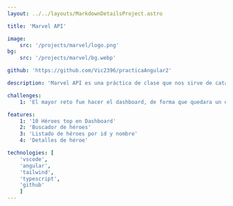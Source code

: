 ```yaml
---
layout: ../../layouts/MarkdownDetailsProject.astro

title: 'Marvel API'

image:
    src: '/projects/marvel/logo.png'
bg: 
    src: '/projects/marvel/bg.webp'

github: 'https://github.com/Vic2396/practicaAngular2'

description: 'Marvel API es una práctica de clase que nos sirve de catálogo de héroes de Marvel junto con sus detalles.'

challenges:
    1: 'El mayor reto fue hacer el dashboard, de forma que quedara un diseño interesante y responsive con los héroes que aparecen de forma aleatoria.'

features:
    1: '10 Héroes top en Dashboard'
    2: 'Buscador de héroes'
    3: 'Listado de héroes por id y nombre'
    4: 'Detalles de héroe'

technologies: [
    'vscode', 
    'angular', 
    'tailwind', 
    'typescript',
    'github'
    ]
---
```

